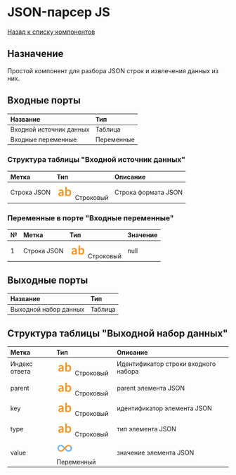# JSON-парсер JS

[Назад к списку компонентов](../README.md)

## Назначение

Простой компонент для разбора JSON строк и извлечения данных из них.

## Входные порты

| Название                 | Тип        |
|:-------------------------|:-----------|
| Входной источник данных  | Таблица    |
| Входные переменные       | Переменные |

### Структура таблицы "Входной источник данных"

| Метка          | Тип                                | Описание            |
|:---------------|:-----------------------------------|:--------------------|
| Строка JSON    | ![](./img/string.svg) Строковый    | Строка формата JSON |

### Переменные в порте "Входные переменные"

| № | Метка       | Тип                            | Значение |
|:--|:------------|:-------------------------------|:---------|
| 1 | Строка JSON | ![](./img/string.svg) Строковый| null     |

## Выходные порты

| Название               | Тип        |
|:-----------------------|:-----------|
| Выходной набор данных  | Таблица    |

## Структура таблицы "Выходной набор данных"

| Метка         | Тип                                 | Описание                               |
|:--------------|:------------------------------------|:---------------------------------------|
| Индекс ответа | ![](./img/string.svg) Строковый     | Идентификатор строки входного набора   |
| parent        | ![](./img/string.svg) Строковый     | parent элемента JSON                   |
| key           | ![](./img/string.svg) Строковый     | идентификатор элемента JSON            |
| type          | ![](./img/string.svg) Строковый     | тип элемента JSON                      |
| value         | ![](./img/infinity.svg) Переменный  | значение элемента JSON                 |


